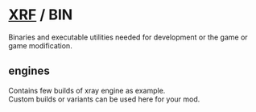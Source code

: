 # [XRF](../) / BIN

Binaries and executable utilities needed for development or the game or game modification.

## engines

Contains few builds of xray engine as example. <br/>
Custom builds or variants can be used here for your mod.
